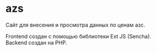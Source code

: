 # azs
Сайт для внесения и просмотра данных по ценам азс.

Frontend создан с помощью библиотеки Ext JS (Sencha).
<br>
Backend создан на PHP.
